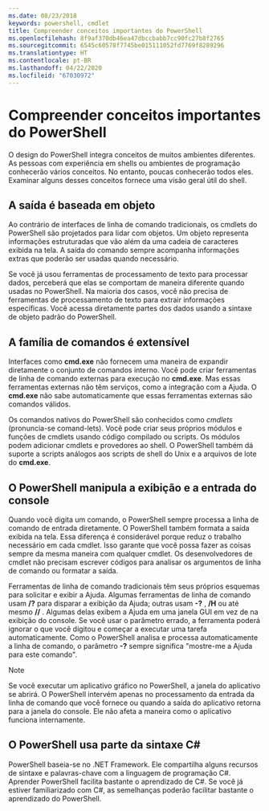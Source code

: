 ```yaml
---
ms.date: 08/23/2018
keywords: powershell, cmdlet
title: Compreender conceitos importantes do PowerShell
ms.openlocfilehash: 8f9af370db46ea47dbccbabb7cc90fc27b8f2765
ms.sourcegitcommit: 6545c60578f7745be015111052fd7769f8289296
ms.translationtype: HT
ms.contentlocale: pt-BR
ms.lasthandoff: 04/22/2020
ms.locfileid: "67030972"
---
```

# <a name="understanding-important-powershell-concepts"></a>Compreender conceitos importantes do PowerShell

O design do PowerShell integra conceitos de muitos ambientes diferentes. As pessoas com experiência em shells ou ambientes de programação conhecerão vários conceitos. No entanto, poucas conhecerão todos eles. Examinar alguns desses conceitos fornece uma visão geral útil do shell.

## <a name="output-is-object-based"></a>A saída é baseada em objeto

Ao contrário de interfaces de linha de comando tradicionais, os cmdlets do PowerShell são projetados para lidar com objetos.
Um objeto representa informações estruturadas que vão além da uma cadeia de caracteres exibida na tela. A saída do comando sempre acompanha informações extras que poderão ser usadas quando necessário.

Se você já usou ferramentas de processamento de texto para processar dados, perceberá que elas se comportam de maneira diferente quando usadas no PowerShell. Na maioria dos casos, você não precisa de ferramentas de processamento de texto para extrair informações específicas. Você acessa diretamente partes dos dados usando a sintaxe de objeto padrão do PowerShell.

## <a name="the-command-family-is-extensible"></a>A família de comandos é extensível

Interfaces como **cmd.exe** não fornecem uma maneira de expandir diretamente o conjunto de comandos interno. Você pode criar ferramentas de linha de comando externas para execução no **cmd.exe**. Mas essas ferramentas externas não têm serviços, como a integração com a Ajuda. O **cmd.exe** não sabe automaticamente que essas ferramentas externas são comandos válidos.

Os comandos nativos do PowerShell são conhecidos como *cmdlets* (pronuncia-se comand-lets). Você pode criar seus próprios módulos e funções de cmdlets usando código compilado ou scripts. Os módulos podem adicionar cmdlets e provedores ao shell. O PowerShell também dá suporte a scripts análogos aos scripts de shell do Unix e a arquivos de lote do **cmd.exe**.

## <a name="powershell-handles-console-input-and-display"></a>O PowerShell manipula a exibição e a entrada do console

Quando você digita um comando, o PowerShell sempre processa a linha de comando de entrada diretamente. O PowerShell também formata a saída exibida na tela. Essa diferença é considerável porque reduz o trabalho necessário em cada cmdlet. Isso garante que você possa fazer as coisas sempre da mesma maneira com qualquer cmdlet. Os desenvolvedores de cmdlet não precisam escrever códigos para analisar os argumentos de linha de comando ou formatar a saída.

Ferramentas de linha de comando tradicionais têm seus próprios esquemas para solicitar e exibir a Ajuda. Algumas ferramentas de linha de comando usam **/?** para disparar a exibição da Ajuda; outras usam **-?** , **/H** ou até mesmo **//** . Algumas delas exibem a Ajuda em uma janela GUI em vez de na exibição do console. Se você usar o parâmetro errado, a ferramenta poderá ignorar o que você digitou e começar a executar uma tarefa automaticamente.
Como o PowerShell analisa e processa automaticamente a linha de comando, o parâmetro **-?** sempre significa "mostre-me a Ajuda para este comando".

> [!NOTE]
> Se você executar um aplicativo gráfico no PowerShell, a janela do aplicativo se abrirá.
> O PowerShell intervém apenas no processamento da entrada da linha de comando que você fornece ou quando a saída do aplicativo retorna para a janela do console. Ele não afeta a maneira como o aplicativo funciona internamente.

## <a name="powershell-uses-some-c-syntax"></a>O PowerShell usa parte da sintaxe C#

PowerShell baseia-se no .NET Framework. Ele compartilha alguns recursos de sintaxe e palavras-chave com a linguagem de programação C#. Aprender PowerShell facilita bastante o aprendizado de C#. Se você já estiver familiarizado com C#, as semelhanças poderão facilitar bastante o aprendizado do PowerShell.
